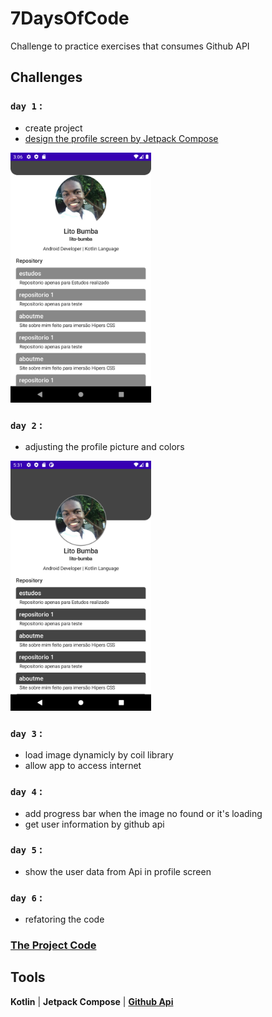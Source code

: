 # 7DaysOfCode

Challenge to practice exercises that consumes Github API

## Challenges

### `day 1` :
  * create project
  * [design the profile screen by Jetpack Compose](https://github.com/lito-bumba/7daysCode/tree/compose)
  
  <img height="400" src="https://github.com/lito-bumba/7daysCode/blob/dev/Screenshots/day1.png" />
  
### `day 2` :
  * adjusting the profile picture and colors
  
  <img height="400" src="https://github.com/lito-bumba/7daysCode/blob/dev/Screenshots/day2.png" />


### `day 3` :
  * load image dynamicly by coil library
  * allow app to access internet


### `day 4` :
  * add progress bar when the image no found or it's loading
  * get user information by github api

### `day 5` :
  * show the user data from Api in profile screen

### `day 6` :
  * refatoring the code

### [The Project Code](https://github.com/lito-bumba/7daysCode/tree/dev)
## Tools
**Kotlin** |
**Jetpack Compose** |
**[Github Api](https://api.github.com/)**
